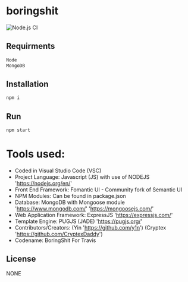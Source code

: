 # boringshit
![Node.js CI](https://github.com/CryptexDaddy/boringshit/workflows/Node.js%20CI/badge.svg)

## Requirments
```bash
Node
MongoDB
```
## Installation
```sh
npm i
```
## Run
```sh
npm start
```



# Tools used:
- Coded in Visual Studio Code (VSC)
- Project Language: Javascript (JS) with use of NODEJS 'https://nodejs.org/en/'
- Front End Framework: Fomantic UI - Community fork of Semantic UI
- NPM Modules: Can be found in package.json
- Database: MongoDB with Mongoose module 'https://www.mongodb.com/' 'https://mongoosejs.com/'
- Web Application Framework: ExpressJS 'https://expressjs.com/'
- Template Engine: PUGJS (JADE) 'https://pugjs.org/'
- Contributors/Creators: (Yin 'https://github.com/y1n') (Cryptex 'https://github.com/CryptexDaddy')
- Codename: BoringShit For Travis

## License
NONE
